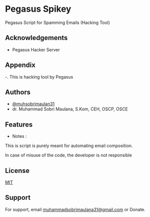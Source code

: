 
# Pegasus Spikey

Pegasus Script for Spamming Emails (Hacking Tool)


## Acknowledgements

 - Pegasus Hacker Server

## Appendix

-. This is hacking tool by Pegasus


## Authors

- [@muhsobrimaulan31](https://www.github.com/sobri3195)
- dr. Muhammad Sobri Maulana, S.Kom, CEH, OSCP, OSCE

## Features

- Notes :

This is script is purely meant for automating email composition.

In case of misuse of the code, the developer is not responsible


## License

[MIT](https://choosealicense.com/licenses/mit/)


## Support

For support, email muhammadsobrimaulana31@gmail.com or Donate.


